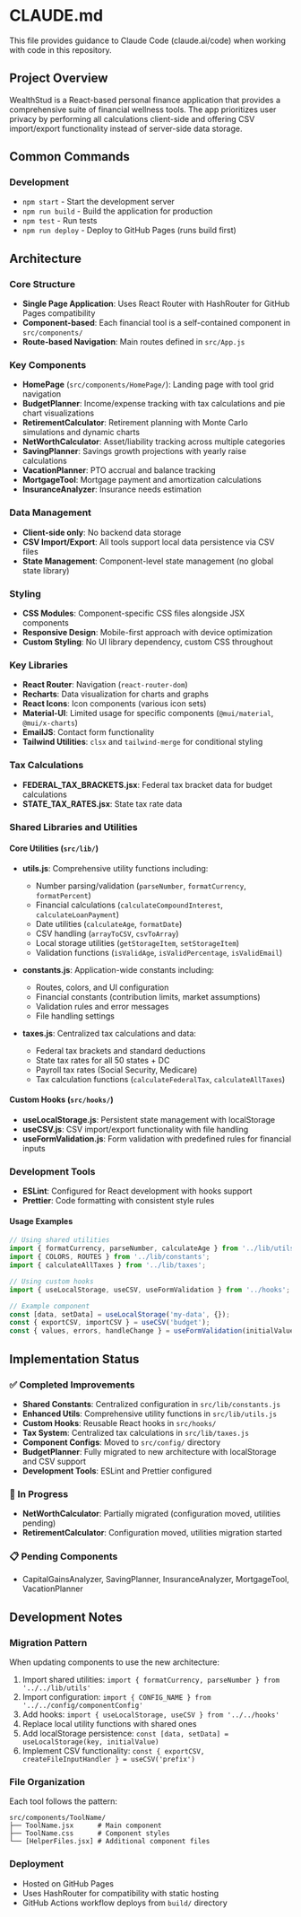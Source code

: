 # CLAUDE.md

This file provides guidance to Claude Code (claude.ai/code) when working with code in this repository.

## Project Overview

WealthStud is a React-based personal finance application that provides a comprehensive suite of financial wellness tools. The app prioritizes user privacy by performing all calculations client-side and offering CSV import/export functionality instead of server-side data storage.

## Common Commands

### Development
- `npm start` - Start the development server
- `npm run build` - Build the application for production
- `npm test` - Run tests
- `npm run deploy` - Deploy to GitHub Pages (runs build first)

## Architecture

### Core Structure
- **Single Page Application**: Uses React Router with HashRouter for GitHub Pages compatibility
- **Component-based**: Each financial tool is a self-contained component in `src/components/`
- **Route-based Navigation**: Main routes defined in `src/App.js`

### Key Components
- **HomePage** (`src/components/HomePage/`): Landing page with tool grid navigation
- **BudgetPlanner**: Income/expense tracking with tax calculations and pie chart visualizations
- **RetirementCalculator**: Retirement planning with Monte Carlo simulations and dynamic charts
- **NetWorthCalculator**: Asset/liability tracking across multiple categories
- **SavingPlanner**: Savings growth projections with yearly raise calculations
- **VacationPlanner**: PTO accrual and balance tracking
- **MortgageTool**: Mortgage payment and amortization calculations
- **InsuranceAnalyzer**: Insurance needs estimation

### Data Management
- **Client-side only**: No backend data storage
- **CSV Import/Export**: All tools support local data persistence via CSV files
- **State Management**: Component-level state management (no global state library)

### Styling
- **CSS Modules**: Component-specific CSS files alongside JSX components
- **Responsive Design**: Mobile-first approach with device optimization
- **Custom Styling**: No UI library dependency, custom CSS throughout

### Key Libraries
- **React Router**: Navigation (`react-router-dom`)
- **Recharts**: Data visualization for charts and graphs
- **React Icons**: Icon components (various icon sets)
- **Material-UI**: Limited usage for specific components (`@mui/material`, `@mui/x-charts`)
- **EmailJS**: Contact form functionality
- **Tailwind Utilities**: `clsx` and `tailwind-merge` for conditional styling

### Tax Calculations
- **FEDERAL_TAX_BRACKETS.jsx**: Federal tax bracket data for budget calculations
- **STATE_TAX_RATES.jsx**: State tax rate data

### Shared Libraries and Utilities

#### Core Utilities (`src/lib/`)
- **utils.js**: Comprehensive utility functions including:
  - Number parsing/validation (`parseNumber`, `formatCurrency`, `formatPercent`)
  - Financial calculations (`calculateCompoundInterest`, `calculateLoanPayment`)
  - Date utilities (`calculateAge`, `formatDate`)
  - CSV handling (`arrayToCSV`, `csvToArray`)
  - Local storage utilities (`getStorageItem`, `setStorageItem`)
  - Validation functions (`isValidAge`, `isValidPercentage`, `isValidEmail`)

- **constants.js**: Application-wide constants including:
  - Routes, colors, and UI configuration
  - Financial constants (contribution limits, market assumptions)
  - Validation rules and error messages
  - File handling settings

- **taxes.js**: Centralized tax calculations and data:
  - Federal tax brackets and standard deductions
  - State tax rates for all 50 states + DC
  - Payroll tax rates (Social Security, Medicare)
  - Tax calculation functions (`calculateFederalTax`, `calculateAllTaxes`)

#### Custom Hooks (`src/hooks/`)
- **useLocalStorage.js**: Persistent state management with localStorage
- **useCSV.js**: CSV import/export functionality with file handling
- **useFormValidation.js**: Form validation with predefined rules for financial inputs

### Development Tools
- **ESLint**: Configured for React development with hooks support
- **Prettier**: Code formatting with consistent style rules

#### Usage Examples
```javascript
// Using shared utilities
import { formatCurrency, parseNumber, calculateAge } from '../lib/utils';
import { COLORS, ROUTES } from '../lib/constants';
import { calculateAllTaxes } from '../lib/taxes';

// Using custom hooks
import { useLocalStorage, useCSV, useFormValidation } from '../hooks';

// Example component
const [data, setData] = useLocalStorage('my-data', {});
const { exportCSV, importCSV } = useCSV('budget');
const { values, errors, handleChange } = useFormValidation(initialValues, validationRules);
```

## Implementation Status

### ✅ Completed Improvements
- **Shared Constants**: Centralized configuration in `src/lib/constants.js`
- **Enhanced Utils**: Comprehensive utility functions in `src/lib/utils.js`
- **Custom Hooks**: Reusable React hooks in `src/hooks/`
- **Tax System**: Centralized tax calculations in `src/lib/taxes.js`
- **Component Configs**: Moved to `src/config/` directory
- **BudgetPlanner**: Fully migrated to new architecture with localStorage and CSV support
- **Development Tools**: ESLint and Prettier configured

### 🚧 In Progress
- **NetWorthCalculator**: Partially migrated (configuration moved, utilities pending)
- **RetirementCalculator**: Configuration moved, utilities migration started

### 📋 Pending Components
- CapitalGainsAnalyzer, SavingPlanner, InsuranceAnalyzer, MortgageTool, VacationPlanner

## Development Notes

### Migration Pattern
When updating components to use the new architecture:
1. Import shared utilities: `import { formatCurrency, parseNumber } from '../../lib/utils'`
2. Import configuration: `import { CONFIG_NAME } from '../../config/componentConfig'`
3. Add hooks: `import { useLocalStorage, useCSV } from '../../hooks'`
4. Replace local utility functions with shared ones
5. Add localStorage persistence: `const [data, setData] = useLocalStorage(key, initialValue)`
6. Implement CSV functionality: `const { exportCSV, createFileInputHandler } = useCSV('prefix')`

### File Organization
Each tool follows the pattern:
```
src/components/ToolName/
├── ToolName.jsx      # Main component
├── ToolName.css      # Component styles
└── [HelperFiles.jsx] # Additional component files
```

### Deployment
- Hosted on GitHub Pages
- Uses HashRouter for compatibility with static hosting
- GitHub Actions workflow deploys from `build/` directory